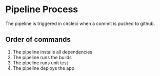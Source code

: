 # Pipeline Process

The pipeline is triggered in circleci when a commit is pushed to github.

## Order of commands

1. The pipeline installs all dependencies
2. The pipeline runs the builds
3. The pipeline runs unit test
4. The pipeline deploys the app